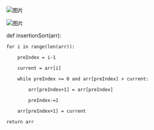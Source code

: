 ![图片](https://user-images.githubusercontent.com/38878365/182561485-c0bbbfe7-f52d-450e-906b-1c4c2283ed3d.png)


![图片](https://user-images.githubusercontent.com/38878365/182562299-11f077b2-21e1-4d1d-8d85-9655172c39a8.png)



def insertionSort(arr):

    for i in range(len(arr)):
    
        preIndex = i-1
        
        current = arr[i]
        
        while preIndex >= 0 and arr[preIndex] > current:
        
            arr[preIndex+1] = arr[preIndex]
            
            preIndex-=1
            
        arr[preIndex+1] = current
        
    return arr
